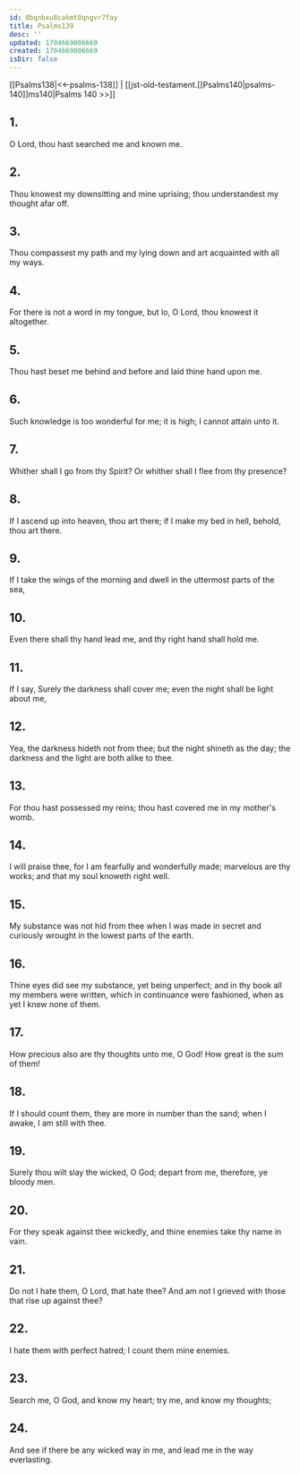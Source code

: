 ```yaml
---
id: 0bqnbxu8cakmt0qngvr7fay
title: Psalms139
desc: ''
updated: 1704669006669
created: 1704669006669
isDir: false
---
```

[[Psalms138|<<-psalms-138]] | [[jst-old-testament.[[Psalms140|psalms-140]]ms140|Psalms 140 >>]]
## 1.
O Lord, thou hast searched me and known me.
## 2.
Thou knowest my downsitting and mine uprising; thou understandest my thought afar off.
## 3.
Thou compassest my path and my lying down and art acquainted with all my ways.
## 4.
For there is not a word in my tongue, but lo, O Lord, thou knowest it altogether.
## 5.
Thou hast beset me behind and before and laid thine hand upon me.
## 6.
Such knowledge is too wonderful for me; it is high; I cannot attain unto it.
## 7.
Whither shall I go from thy Spirit? Or whither shall I flee from thy presence?
## 8.
If I ascend up into heaven, thou art there; if I make my bed in hell, behold, thou art there.
## 9.
If I take the wings of the morning and dwell in the uttermost parts of the sea,
## 10.
Even there shall thy hand lead me, and thy right hand shall hold me.
## 11.
If I say, Surely the darkness shall cover me; even the night shall be light about me,
## 12.
Yea, the darkness hideth not from thee; but the night shineth as the day; the darkness and the light are both alike to thee.
## 13.
For thou hast possessed my reins; thou hast covered me in my mother\'s womb.
## 14.
I will praise thee, for I am fearfully and wonderfully made; marvelous are thy works; and that my soul knoweth right well.
## 15.
My substance was not hid from thee when I was made in secret and curiously wrought in the lowest parts of the earth.
## 16.
Thine eyes did see my substance, yet being unperfect; and in thy book all my members were written, which in continuance were fashioned, when as yet I knew none of them.
## 17.
How precious also are thy thoughts unto me, O God! How great is the sum of them!
## 18.
If I should count them, they are more in number than the sand; when I awake, I am still with thee.
## 19.
Surely thou wilt slay the wicked, O God; depart from me, therefore, ye bloody men.
## 20.
For they speak against thee wickedly, and thine enemies take thy name in vain.
## 21.
Do not I hate them, O Lord, that hate thee? And am not I grieved with those that rise up against thee?
## 22.
I hate them with perfect hatred; I count them mine enemies.
## 23.
Search me, O God, and know my heart; try me, and know my thoughts;
## 24.
And see if there be any wicked way in me, and lead me in the way everlasting.

